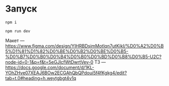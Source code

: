 # Запуск 

```
npm i 
```

```
npm run dev 
```

Макет — https://www.figma.com/design/YIHRBDsjmMotlqn7utKikI/%D0%A2%D0%B5%D1%81%D1%82%D0%BE%D0%B2%D0%BE%D0%B5-%D0%B7%D0%B0%D0%B4%D0%B0%D0%BD%D0%B8%D0%B5-U2C?node-id=0-1&p=f&t=5eGJIcfWtDwrtVev-0
ТЗ — https://docs.google.com/document/d/1KL-YOhZHve07XEAJ6BOw2ECGAhQbQPdoui5f4fKgkg4/edit?tab=t.0#heading=h.weytgbgt4v1q